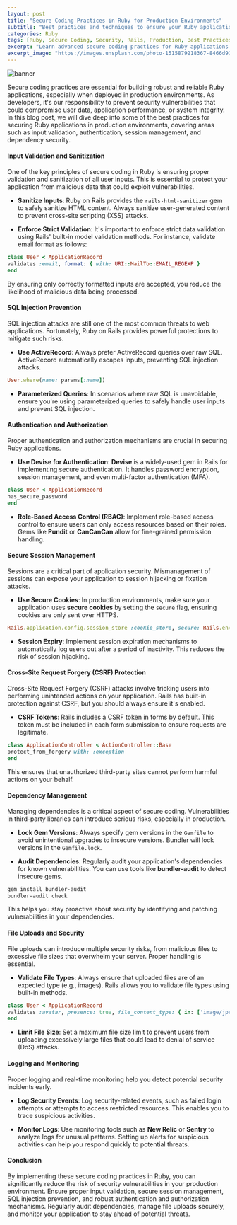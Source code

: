```yaml
---
layout: post
title: "Secure Coding Practices in Ruby for Production Environments"
subtitle: "Best practices and techniques to ensure your Ruby applications are secure in production"
categories: Ruby
tags: [Ruby, Secure Coding, Security, Rails, Production, Best Practices]
excerpt: "Learn advanced secure coding practices for Ruby applications to protect against vulnerabilities and ensure production-ready security."
excerpt_image: "https://images.unsplash.com/photo-1515879218367-8466d910aaa4"
---
```

![banner](https://images.unsplash.com/photo-1515879218367-8466d910aaa4)

Secure coding practices are essential for building robust and reliable Ruby applications, especially when deployed in production environments. As developers, it's our responsibility to prevent security vulnerabilities that could compromise user data, application performance, or system integrity. In this blog post, we will dive deep into some of the best practices for securing Ruby applications in production environments, covering areas such as input validation, authentication, session management, and dependency security.

#### Input Validation and Sanitization

One of the key principles of secure coding in Ruby is ensuring proper validation and sanitization of all user inputs. This is essential to protect your application from malicious data that could exploit vulnerabilities.

- **Sanitize Inputs**: Ruby on Rails provides the `rails-html-sanitizer` gem to safely sanitize HTML content. Always sanitize user-generated content to prevent cross-site scripting (XSS) attacks.

- **Enforce Strict Validation**: It's important to enforce strict data validation using Rails' built-in model validation methods. For instance, validate email format as follows:

```ruby
class User < ApplicationRecord
validates :email, format: { with: URI::MailTo::EMAIL_REGEXP }
end
```

By ensuring only correctly formatted inputs are accepted, you reduce the likelihood of malicious data being processed.

#### SQL Injection Prevention

SQL injection attacks are still one of the most common threats to web applications. Fortunately, Ruby on Rails provides powerful protections to mitigate such risks.

- **Use ActiveRecord**: Always prefer ActiveRecord queries over raw SQL. ActiveRecord automatically escapes inputs, preventing SQL injection attacks.

```ruby
User.where(name: params[:name])
```

- **Parameterized Queries**: In scenarios where raw SQL is unavoidable, ensure you're using parameterized queries to safely handle user inputs and prevent SQL injection.

#### Authentication and Authorization

Proper authentication and authorization mechanisms are crucial in securing Ruby applications.

- **Use Devise for Authentication**: **Devise** is a widely-used gem in Rails for implementing secure authentication. It handles password encryption, session management, and even multi-factor authentication (MFA).

```ruby
class User < ApplicationRecord
has_secure_password
end
```

- **Role-Based Access Control (RBAC)**: Implement role-based access control to ensure users can only access resources based on their roles. Gems like **Pundit** or **CanCanCan** allow for fine-grained permission handling.

#### Secure Session Management

Sessions are a critical part of application security. Mismanagement of sessions can expose your application to session hijacking or fixation attacks.

- **Use Secure Cookies**: In production environments, make sure your application uses **secure cookies** by setting the `secure` flag, ensuring cookies are only sent over HTTPS.

```ruby
Rails.application.config.session_store :cookie_store, secure: Rails.env.production?, httponly: true
```

- **Session Expiry**: Implement session expiration mechanisms to automatically log users out after a period of inactivity. This reduces the risk of session hijacking.

#### Cross-Site Request Forgery (CSRF) Protection

Cross-Site Request Forgery (CSRF) attacks involve tricking users into performing unintended actions on your application. Rails has built-in protection against CSRF, but you should always ensure it's enabled.

- **CSRF Tokens**: Rails includes a CSRF token in forms by default. This token must be included in each form submission to ensure requests are legitimate.

```ruby
class ApplicationController < ActionController::Base
protect_from_forgery with: :exception
end
```

This ensures that unauthorized third-party sites cannot perform harmful actions on your behalf.

#### Dependency Management

Managing dependencies is a critical aspect of secure coding. Vulnerabilities in third-party libraries can introduce serious risks, especially in production.

- **Lock Gem Versions**: Always specify gem versions in the `Gemfile` to avoid unintentional upgrades to insecure versions. Bundler will lock versions in the `Gemfile.lock`.

- **Audit Dependencies**: Regularly audit your application's dependencies for known vulnerabilities. You can use tools like **bundler-audit** to detect insecure gems.

```bash
gem install bundler-audit
bundler-audit check
```

This helps you stay proactive about security by identifying and patching vulnerabilities in your dependencies.

#### File Uploads and Security

File uploads can introduce multiple security risks, from malicious files to excessive file sizes that overwhelm your server. Proper handling is essential.

- **Validate File Types**: Always ensure that uploaded files are of an expected type (e.g., images). Rails allows you to validate file types using built-in methods.

```ruby
class User < ApplicationRecord
validates :avatar, presence: true, file_content_type: { in: ['image/jpeg', 'image/png'] }
end
```

- **Limit File Size**: Set a maximum file size limit to prevent users from uploading excessively large files that could lead to denial of service (DoS) attacks.

#### Logging and Monitoring

Proper logging and real-time monitoring help you detect potential security incidents early.

- **Log Security Events**: Log security-related events, such as failed login attempts or attempts to access restricted resources. This enables you to trace suspicious activities.

- **Monitor Logs**: Use monitoring tools such as **New Relic** or **Sentry** to analyze logs for unusual patterns. Setting up alerts for suspicious activities can help you respond quickly to potential threats.

#### Conclusion

By implementing these secure coding practices in Ruby, you can significantly reduce the risk of security vulnerabilities in your production environment. Ensure proper input validation, secure session management, SQL injection prevention, and robust authentication and authorization mechanisms. Regularly audit dependencies, manage file uploads securely, and monitor your application to stay ahead of potential threats.
